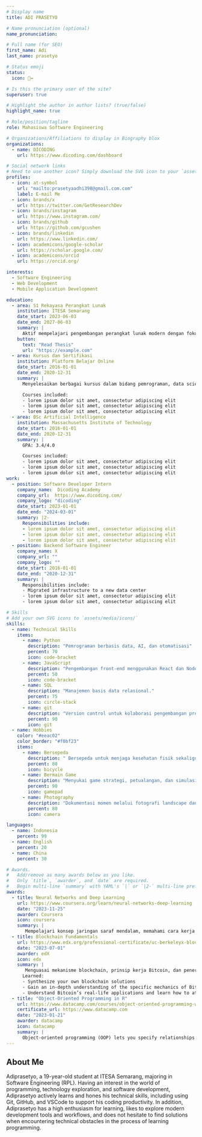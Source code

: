 ```yaml
---
# Display name
title: ADI PRASETYO

# Name pronunciation (optional)
name_pronunciation: 

# Full name (for SEO)
first_name: Adi
last_name: prasetyo

# Status emoji
status:
  icon: 🙂‍↔️

# Is this the primary user of the site?
superuser: true

# Highlight the author in author lists? (true/false)
highlight_name: true

# Role/position/tagline
role: Mahasiswa Software Engineering

# Organizations/Affiliations to display in Biography blox
organizations:
  - name: DICODING
    url: https://www.dicoding.com/dashboard

# Social network links
# Need to use another icon? Simply download the SVG icon to your `assets/media/icons/` folder.
profiles:
  - icon: at-symbol
    url: "mailto:prasetyaadhi398@gmail.com.com"
    label: E-mail Me
  - icon: brands/x
    url: https://twitter.com/GetResearchDev
  - icon: brands/instagram
    url: https://www.instagram.com/
  - icon: brands/github
    url: https://github.com/gcushen
  - icon: brands/linkedin
    url: https://www.linkedin.com/
  - icon: academicons/google-scholar
    url: https://scholar.google.com/
  - icon: academicons/orcid
    url: https://orcid.org/

interests:
  - Software Engineering
  - Web Development
  - Mobile Application Development

education:
  - area: S1 Rekayasa Perangkat Lunak
    institution: ITESA Semarang
    date_start: 2023-06-03
    date_end: 2027-06-03
    summary: |
      Aktif mempelajari pengembangan perangkat lunak modern dengan fokus pada pengembangan aplikasi berbasis web dan mobile. Tertarik dalam penelitian yang mengintegrasikan teknologi AI dalam pengembangan software.
    button:
      text: "Read Thesis"
      url: "https://example.com"
  - area: Kursus dan Sertifikasi
    institution: Platform Belajar Online
    date_start: 2016-01-01
    date_end: 2020-12-31
    summary: |
      Menyelesaikan berbagai kursus dalam bidang pemrograman, data science, AI, dan blockchain dari platform terkemuka seperti Dicoding, Coursera, dan edX.

      Courses included:
      - lorem ipsum dolor sit amet, consectetur adipiscing elit
      - lorem ipsum dolor sit amet, consectetur adipiscing elit
      - lorem ipsum dolor sit amet, consectetur adipiscing elit
  - area: BSc Artificial Intelligence
    institution: Massachusetts Institute of Technology
    date_start: 2016-01-01
    date_end: 2020-12-31
    summary: |
      GPA: 3.4/4.0

      Courses included:
      - lorem ipsum dolor sit amet, consectetur adipiscing elit
      - lorem ipsum dolor sit amet, consectetur adipiscing elit
      - lorem ipsum dolor sit amet, consectetur adipiscing elit
work:
  - position: Software Developer Intern
    company_name:  Dicoding Academy
    company_url:  https://www.dicoding.com/
    company_logo: "dicoding"
    date_start: 2023-01-01
    date_end: "2024-03-01"
    summary: |2-
      Responsibilities include:
      - lorem ipsum dolor sit amet, consectetur adipiscing elit
      - lorem ipsum dolor sit amet, consectetur adipiscing elit
      - lorem ipsum dolor sit amet, consectetur adipiscing elit
  - position: Backend Software Engineer
    company_name: X
    company_url: ""
    company_logo: ""
    date_start: 2016-01-01
    date_end: "2020-12-31"
    summary: |
      Responsibilities include:
      - Migrated infrastructure to a new data center
      - lorem ipsum dolor sit amet, consectetur adipiscing elit
      - lorem ipsum dolor sit amet, consectetur adipiscing elit

# Skills
# Add your own SVG icons to `assets/media/icons/`
skills:
  - name: Technical Skills
    items:
      - name: Python
        description: "Pemrograman berbasis data, AI, dan otomatisasi"
        percent: 70
        icon: code-bracket
      - name: JavaScript
        description: "Pengembangan front-end menggunakan React dan Node.js"
        percent: 50
        icon: code-bracket
      - name: SQL
        description: "Manajemen basis data relasional."
        percent: 75
        icon: circle-stack
      - name: git
        description: "Version control untuk kolaborasi pengembangan proyek"
        percent: 90
        icon: git
  - name: Hobbies
    color: "#eeac02"
    color_border: "#f0bf23"
    items:
      - name: Bersepeda
        description: " Bersepeda untuk menjaga kesehatan fisik sekaligus menjelajahi lingkungan sekitar."
        percent: 80
        icon: bicycle
      - name: Bermain Game
        description: "Menyukai game strategi, petualangan, dan simulasi untuk relaksasi dan mengasah keterampilan berpikir"
        percent: 90
        icon: gamepad
      - name: Photography
        description: "Dokumentasi momen melalui fotografi landscape dan potret."
        percent: 80
        icon: camera

languages:
  - name: Indonesia
    percent: 99
  - name: English
    percent: 20
  - name: China
    percent: 30

# Awards.
#   Add/remove as many awards below as you like.
#   Only `title`, `awarder`, and `date` are required.
#   Begin multi-line `summary` with YAML's `|` or `|2-` multi-line prefix and indent 2 spaces below.
awards:
  - title: Neural Networks and Deep Learning
    url: https://www.coursera.org/learn/neural-networks-deep-learning
    date: "2023-11-25"
    awarder: Coursera
    icon: coursera
    summary: |
       Mempelajari konsep jaringan saraf mendalam, memahami cara kerja AI, serta mengimplementasikan model deep learning untuk pemecahan masalah nyata.
  - title: Blockchain Fundamentals
    url: https://www.edx.org/professional-certificate/uc-berkeleyx-blockchain-fundamentals
    date: "2023-07-01"
    awarder: edX
    icon: edx
    summary: | 
       Menguasai mekanisme blockchain, prinsip kerja Bitcoin, dan penerapan smart contract.
      Learned:
      - Synthesize your own blockchain solutions
      - Gain an in-depth understanding of the specific mechanics of Bitcoin
      - Understand Bitcoin’s real-life applications and learn how to attack and destroy Bitcoin, Ethereum, smart contracts and Dapps, and alternatives to Bitcoin’s Proof-of-Work consensus algorithm
  - title: "Object-Oriented Programming in R"
    url: https://www.datacamp.com/courses/object-oriented-programming-with-s3-and-r6-in-r
    certificate_url: https://www.datacamp.com
    date: "2023-01-21"
    awarder: datacamp
    icon: datacamp
    summary: |
      Object-oriented programming (OOP) lets you specify relationships between functions and the objects that they can act on, helping you manage complexity in your code. This is an intermediate level course, providing an introduction to OOP, using the S3 and R6 systems. S3 is a great day-to-day R programming tool that simplifies some of the functions that you write. R6 is especially useful for industry-specific analyses, working with web APIs, and building GUIs.
---
```


## About Me

Adiprasetyo, a 19-year-old student at ITESA Semarang, majoring in Software Engineering (RPL). Having an interest in the world of programming, technology exploration, and software development, Adiprasetyo actively learns and hones his technical skills, including using Git, GitHub, and VSCode to support his coding productivity. In addition, Adiprasetyo has a high enthusiasm for learning, likes to explore modern development tools and workflows, and does not hesitate to find solutions when encountering technical obstacles in the process of learning programming.